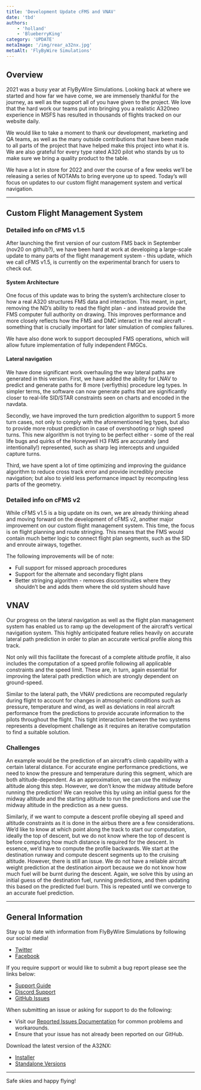 ```yaml
---
title: 'Development Update cFMS and VNAV'
date: 'tbd'
authors:
    - 'holland'
    - 'BlueberryKing'
category: 'UPDATE'
metaImage: '/img/rear_a32nx.jpg'
metaAlt: 'FlyByWire Simulations'
---
```


## Overview

2021 was a busy year at FlyByWire Simulations. Looking back at where we started and how far we have come, we are immensely thankful for the journey, as well as the support all of you have given to the project. We love that the hard work our teams put into bringing you a realistic A320neo experience in MSFS has resulted in thousands of flights tracked on our website daily.

We would like to take a moment to thank our development, marketing and QA teams, as well as the many outside contributions that have been made to all parts of the project that have helped make this project into what it is. We are also grateful for every type rated A320 pilot who stands by us to make sure we bring a quality product to the table.

We have a lot in store for 2022 and over the course of a few weeks we’ll be releasing a series of NOTAMs to bring everyone up to speed. Today’s will focus on updates to our custom flight management system and vertical navigation.

---

## Custom Flight Management System

### Detailed info on cFMS v1.5
After launching the first version of our custom FMS back in September (nov20 on github?), we have been hard at work at developing a large-scale update to many parts of the flight management system - this update, which we call cFMS v1.5, is currently on the experimental branch for users to check out.

#### System Architecture
One focus of this update was to bring the system’s architecture closer to how a real A320 structures FMS data and interaction. This meant, in part, removing the ND’s ability to read the flight plan - and instead provide the FMS computer full authority on drawing. This improves performance and more closely reflects how the FMS and DMC interact in the real aircraft - something that is crucially important for later simulation of complex failures.

We have also done work to support decoupled FMS operations, which will allow future implementation of fully independent FMGCs.

#### Lateral navigation
We have done significant work overhauling the way lateral paths are generated in this version. First, we have added the ability for LNAV to predict and generate paths for 8 more (verfiythis) procedure leg types. In simpler terms, the software can now generate paths that are significantly closer to real-life SID/STAR constraints seen on charts and encoded in the navdata.

Secondly, we have improved the turn prediction algorithm to support 5 more turn cases, not only to comply with the aforementioned leg types, but also to provide more robust prediction in case of overshooting or high speed turns. This new algorithm is not trying to be perfect either - some of the real life bugs and quirks of the Honeywell H3 FMS are accurately (and intentionally!) represented, such as sharp leg intercepts and unguided capture turns.

Third, we have spent a lot of time optimizing and improving the guidance algorithm to reduce cross track error and provide incredibly precise navigation; but also to yield less performance impact by recomputing less parts of the geometry.

### Detailed info on cFMS v2
While cFMS v1.5 is a big update on its own, we are already thinking ahead and moving forward on the development of cFMS v2, another major improvement on our custom flight management system. This time, the focus is on flight planning and route stringing. This means that the FMS would contain much better logic to connect flight plan segments, such as the SID and enroute airways, together.

The following improvements will be of note:
- Full support for missed approach procedures
- Support for the alternate and secondary flight plans
- Better stringing algorithm - removes discontinuities where they shouldn’t be and adds them where the old system should have

## VNAV

Our progress on the lateral navigation as well as the flight plan management system has enabled us to ramp up the development of the aircraft’s vertical navigation system. This highly anticipated feature relies heavily on accurate lateral path prediction in order to plan an accurate vertical profile along this track.

Not only will this facilitate the forecast of a complete altitude profile, it also includes the computation of a speed profile following all applicable constraints and the speed limit. These are, in turn, again essential for improving the lateral path prediction which are strongly dependent on ground-speed.

Similar to the lateral path, the VNAV predictions are recomputed regularly during flight to account for changes in atmospheric conditions such as pressure, temperature and wind, as well as deviations in real aircraft performance from the predictions to provide accurate information to the pilots throughout the flight. This tight interaction between the two systems represents a development challenge as it requires an iterative computation to find a suitable solution.

### Challenges

An example would be the prediction of an aircraft’s climb capability with a certain lateral distance. For accurate engine performance predictions, we need to know the pressure and temperature during this segment, which are both altitude-dependent. As an approximation, we can use the midway altitude along this step. However, we don’t know the midway altitude before running the prediction! We can resolve this by using an initial guess for the midway altitude and the starting altitude to run the predictions and use the midway altitude in the prediction as a new guess.

Similarly, if we want to compute a descent profile obeying all speed and altitude constraints as it is done in the airbus there are a few considerations. We’d like to know at which point along the track to start our computation, ideally the top of descent, but we do not know where the top of descent is before computing how much distance is required for the descent. In essence, we’d have to compute the profile backwards. We start at the destination runway and compute descent segments up to the cruising altitude. However, there is still an issue. We do not have a reliable aircraft weight prediction at the destination airport because we do not know how much fuel will be burnt during the descent. Again, we solve this by using an initial guess of the destination fuel, running predictions, and then updating this based on the predicted fuel burn. This is repeated until we converge to an accurate fuel prediction.

---

## General Information

Stay up to date with information from FlyByWire Simulations by following our social media!

- [Twitter](https://twitter.com/FlyByWireSim)
- [Facebook](https://www.facebook.com/FlyByWireSimulations/)

If you require support or would like to submit a bug report please see the links below:

- [Support Guide](https://docs.flybywiresim.com/fbw-a32nx/support/)
- [Discord Support](https://discord.gg/flybywire)
- [GitHub Issues](https://github.com/flybywiresim/a32nx/issues/new/choose)

When submitting an issue or asking for support to do the following:

- Visit our [Reported Issues Documentation](https://docs.flybywiresim.com/fbw-a32nx/support/reported-issues/) for common problems and workarounds.
- Ensure that your issue has not already been reported on our GitHub.

Download the latest version of the A32NX:

- [Installer](https://api.flybywiresim.com/installer)
- [Standalone Versions](https://flybywiresim.com/a32nx/#download)

---

Safe skies and happy flying!

